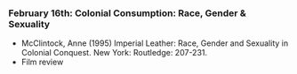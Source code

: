 ### February 16th: Colonial Consumption: Race, Gender & Sexuality

- McClintock, Anne (1995) Imperial Leather: Race, Gender and Sexuality in Colonial
Conquest. New York: Routledge: 207-231.
- Film review
